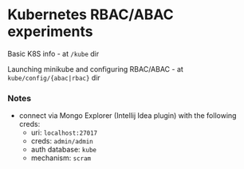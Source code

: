 # Kubernetes RBAC/ABAC experiments

Basic K8S info - at `/kube` dir

Launching minikube and configuring RBAC/ABAC - at `kube/config/{abac|rbac}` dir


### Notes

- connect via Mongo Explorer (Intellij Idea plugin) with the following creds:
  - uri: `localhost:27017`
  - creds: `admin/admin`
  - auth database: `kube`
  - mechanism: `scram`
